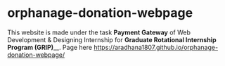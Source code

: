 # orphanage-donation-webpage
This website is made under the task **Payment Gateway** of Web Development & Designing Internship for **Graduate Rotational Internship Program (GRIP)**__. 
Page here
https://aradhana1807.github.io/orphanage-donation-webpage/
